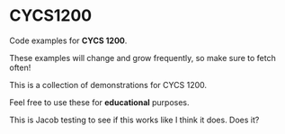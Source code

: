 # CYCS1200
Code examples for **CYCS 1200**.

These examples will change and grow frequently, so make sure to fetch often!

This is a collection of demonstrations for CYCS 1200.

Feel free to use these for **educational** purposes.

This is Jacob testing to see if this works like I think it does. Does it?
